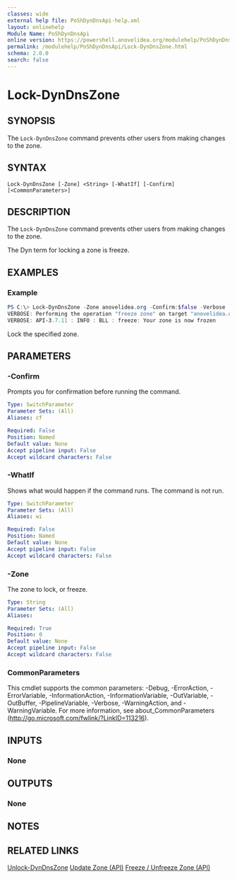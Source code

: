 ```yaml
---
classes: wide
external help file: PoShDynDnsApi-help.xml
layout: onlinehelp
Module Name: PoShDynDnsApi
online version: https://powershell.anovelidea.org/modulehelp/PoShDynDnsApi/Lock-DynDnsZone.html
permalink: /modulehelp/PoShDynDnsApi/Lock-DynDnsZone.html
schema: 2.0.0
search: false
---
```


# Lock-DynDnsZone

## SYNOPSIS
The `Lock-DynDnsZone` command prevents other users from making changes to the zone.

## SYNTAX

```
Lock-DynDnsZone [-Zone] <String> [-WhatIf] [-Confirm] [<CommonParameters>]
```

## DESCRIPTION
The `Lock-DynDnsZone` command prevents other users from making changes to the zone.

The Dyn term for locking a zone is freeze.

## EXAMPLES

### Example
```powershell
PS C:\> Lock-DynDnsZone -Zone anovelidea.org -Confirm:$false -Verbose
VERBOSE: Performing the operation "freeze zone" on target "anovelidea.org".
VERBOSE: API-3.7.11 : INFO : BLL : freeze: Your zone is now frozen
```

Lock the specified zone.

## PARAMETERS

### -Confirm
Prompts you for confirmation before running the command.

```yaml
Type: SwitchParameter
Parameter Sets: (All)
Aliases: cf

Required: False
Position: Named
Default value: None
Accept pipeline input: False
Accept wildcard characters: False
```

### -WhatIf
Shows what would happen if the command runs.
The command is not run.

```yaml
Type: SwitchParameter
Parameter Sets: (All)
Aliases: wi

Required: False
Position: Named
Default value: None
Accept pipeline input: False
Accept wildcard characters: False
```

### -Zone
The zone to lock, or freeze.

```yaml
Type: String
Parameter Sets: (All)
Aliases:

Required: True
Position: 0
Default value: None
Accept pipeline input: False
Accept wildcard characters: False
```

### CommonParameters
This cmdlet supports the common parameters: -Debug, -ErrorAction, -ErrorVariable, -InformationAction, -InformationVariable, -OutVariable, -OutBuffer, -PipelineVariable, -Verbose, -WarningAction, and -WarningVariable. For more information, see about_CommonParameters (http://go.microsoft.com/fwlink/?LinkID=113216).

## INPUTS

### None

## OUTPUTS

### None

## NOTES

## RELATED LINKS

[Unlock-DynDnsZone](https://powershell.anovelidea.org/modulehelp/PoShDynDnsApi/Unlock-DynDnsZone.html)
[Update Zone (API)](https://help.dyn.com/update-zone-api/)
[Freeze / Unfreeze Zone (API)](https://help.dyn.com/freeze-unfreeze-zone-api/)